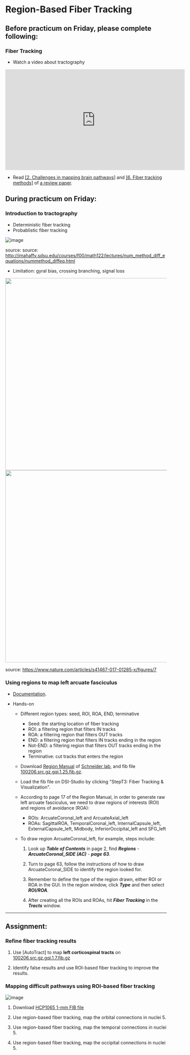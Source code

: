 # Region-Based Fiber Tracking

## Before practicum on Friday, please complete following:

### Fiber Tracking

- Watch a video about tractography

<iframe width="560" height="315" src="https://www.youtube.com/embed/xIebVWI4WHk" title="YouTube video player" frameborder="0" allow="accelerometer; autoplay; clipboard-write; encrypted-media; gyroscope; picture-in-picture" allowfullscreen></iframe>


- Read [[2. Challenges in mapping brain pathways]](https://www.sciencedirect.com/science/article/pii/S1053811921009241#sec0002) and [[6. Fiber tracking methods]](https://www.sciencedirect.com/science/article/pii/S1053811921009241#sec0025) of [a review paper](https://www.sciencedirect.com/science/article/pii/S1053811921009241).


## During practicum on Friday:

### Introduction to tractography

- Deterministic fiber tracking
- Probablistic fiber tracking

![image](http://jmahaffy.sdsu.edu/courses/f00/math122/lectures/num_method_diff_equations/images/euler_ani.gif)

source: source: http://jmahaffy.sdsu.edu/courses/f00/math122/lectures/num_method_diff_equations/nummethod_diffeq.html

- Limitation: gyral bias, crossing branching, signal loss

<img src="https://user-images.githubusercontent.com/275569/166165047-0d1c3319-b621-4982-b6e7-017b42e34d2a.png" width=600>

<img src="https://user-images.githubusercontent.com/275569/166164844-cbc4b071-4ef1-44e1-b407-70921f6b2727.png" width=600>


source: https://www.nature.com/articles/s41467-017-01285-x/figures/7

### Using regions to map left arcuate fasciculus

- [Documentation](https://dsi-studio.labsolver.org/doc/gui_t3_roi_tracking.html).

- Hands-on
  - Different region types: seed, ROI, ROA, END, terminative
    - Seed: the starting location of fiber tracking
    - ROI: a filtering region that filters IN tracks
    - ROA: a filtering region that filters OUT tracks
    - END: a filtering region that filters IN tracks ending in the region
    - Not-END: a filtering region that filters OUT tracks ending in the region
    - Terminative: cut tracks that enters the region

  - Download [Region Manual](/Materials/Region%20Manual%20v2_0_1_1.pdf) of [Schneider lab](https://www.lrdc.pitt.edu/schneiderlab/), and fib file [100206.src.gz.gqi.1.25.fib.gz](https://zenodo.org/record/6307812/files/100206.src.gz.gqi.1.7.fib.gz?download=1).

  - Load the fib file on DSI-Studio by clicking "StepT3: Fiber Tracking & Visualization".

  - According to page 17 of the Region Manual, in order to generate raw left arcuate fasciculus, we need to draw regions of interests (ROI) and regions of avoidance (ROA):
      - ROIs: ArcuateCoronal_left and ArcuateAxial_left
      - ROAs: SagittalROA, TemporalCoronal_left, InternalCapsule_left, ExternalCapsule_left, Midbody, InferiorOccipital_left and SFG_left

  - To draw region ArcuateCoronal_left, for example, steps include:

    1. Look up ***Table of Contents*** in page 2, find ***Regions*** - ***ArcuateCoronal_SIDE (AC)*** - ***page 63***.

    2. Turn to page 63, follow the instructions of how to draw ArcuateCoronal_SIDE to identify the region looked for.

    3. Remember to define the type of the region drawn, either ROI or ROA in the GUI. In the region window, click ***Type*** and then select ***ROI/ROA***.

    4. After creating all the ROIs and ROAs, hit ***Fiber Tracking*** in the ***Tracts*** window.
   
---

## Assignment: 

### Refine fiber tracking results 

1. Use [AutoTract] to map **left corticospinal tracts** on [100206.src.gz.gqi.1.7.fib.gz](https://zenodo.org/record/6307812/files/100206.src.gz.gqi.1.7.fib.gz?download=1)

2. Identify false results and use ROI-based fiber tracking to improve the results.

### Mapping difficult pathways using ROI-based fiber tracking

![image](https://user-images.githubusercontent.com/275569/151996479-7ef66e70-68c6-4f54-812e-98b01249830d.png)

1. Download [HCP1065 1-mm FIB file](https://zenodo.org/record/6324701/files/HCP1065.1mm.fib.gz?download=1) 

2. Use region-based fiber tracking, map the orbital connections in nuclei 5.

3. Use region-based fiber tracking, map the temporal connections in nuclei 5.

4. Use region-based fiber tracking, map the occipital connections in nuclei 5.

